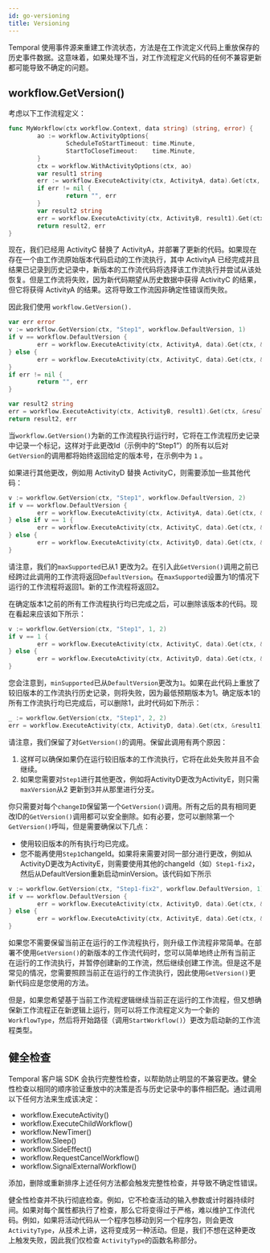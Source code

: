 ```yaml
---
id: go-versioning
title: Versioning
---
```


Temporal 使用事件源来重建工作流状态，方法是在工作流定义代码上重放保存的历史事件数据。这意味着，如果处理不当，对工作流程定义代码的任何不兼容更新都可能导致不确定的问题。

## workflow.GetVersion()

考虑以下工作流程定义：

```go
func MyWorkflow(ctx workflow.Context, data string) (string, error) {
        ao := workflow.ActivityOptions{
                ScheduleToStartTimeout: time.Minute,
                StartToCloseTimeout:    time.Minute,
        }
        ctx = workflow.WithActivityOptions(ctx, ao)
        var result1 string
        err := workflow.ExecuteActivity(ctx, ActivityA, data).Get(ctx, &result1)
        if err != nil {
                return "", err
        }
        var result2 string
        err = workflow.ExecuteActivity(ctx, ActivityB, result1).Get(ctx, &result2)
        return result2, err
}
```
现在，我们已经用 ActivityC 替换了 ActivityA，并部署了更新的代码。如果现在存在一个由工作流原始版本代码启动的工作流执行，其中 ActivityA 已经完成并且结果已记录到历史记录中，新版本的工作流代码将选择该工作流执行并尝试从该处恢复。但是工作流将失败，因为新代码期望从历史数据中获得 ActivityC 的结果，但它将获得 ActivityA 的结果。这将导致工作流因非确定性错误而失败。

因此我们使用  `workflow.GetVersion().`

```go
var err error
v := workflow.GetVersion(ctx, "Step1", workflow.DefaultVersion, 1)
if v == workflow.DefaultVersion {
        err = workflow.ExecuteActivity(ctx, ActivityA, data).Get(ctx, &result1)
} else {
        err = workflow.ExecuteActivity(ctx, ActivityC, data).Get(ctx, &result1)
}
if err != nil {
        return "", err
}

var result2 string
err = workflow.ExecuteActivity(ctx, ActivityB, result1).Get(ctx, &result2)
return result2, err
```
当`workflow.GetVersion()`为新的工作流程执行运行时，它将在工作流程历史记录中记录一个标记，这样对于此更改Id（示例中的“Step1”）的所有以后对`GetVersion`的调用都将始终返回给定的版本号，在示例中为 `1` 。

如果进行其他更改，例如用 ActivityD 替换 ActivityC，则需要添加一些其他代码：

```go
v := workflow.GetVersion(ctx, "Step1", workflow.DefaultVersion, 2)
if v == workflow.DefaultVersion {
        err = workflow.ExecuteActivity(ctx, ActivityA, data).Get(ctx, &result1)
} else if v == 1 {
        err = workflow.ExecuteActivity(ctx, ActivityC, data).Get(ctx, &result1)
} else {
        err = workflow.ExecuteActivity(ctx, ActivityD, data).Get(ctx, &result1)
}
```
请注意，我们的`maxSupported`已从1 更改为2。在引入此`GetVersion()`调用之前已经跨过此调用的工作流将返回`DefaultVersion`。在`maxSupported`设置为1的情况下运行的工作流程将返回1。新的工作流程将返回2。

在确定版本1之前的所有工作流程执行均已完成之后，可以删除该版本的代码。现在看起来应该如下所示：

```go
v := workflow.GetVersion(ctx, "Step1", 1, 2)
if v == 1 {
        err = workflow.ExecuteActivity(ctx, ActivityC, data).Get(ctx, &result1)
} else {
        err = workflow.ExecuteActivity(ctx, ActivityD, data).Get(ctx, &result1)
}
```
您会注意到，`minSupported`已从`DefaultVersion`更改为`1`。如果在此代码上重放了较旧版本的工作流执行历史记录，则将失败，因为最低预期版本为1。确定版本1的所有工作流执行均已完成后，可以删除1，此时代码如下所示：

```go
_ := workflow.GetVersion(ctx, "Step1", 2, 2)
err = workflow.ExecuteActivity(ctx, ActivityD, data).Get(ctx, &result1)
```
请注意，我们保留了对`GetVersion()`的调用。保留此调用有两个原因：

1. 这样可以确保如果仍在运行较旧版本的工作流执行，它将在此处失败并且不会继续。
2. 如果您需要对`Step1`进行其他更改，例如将ActivityD更改为ActivityE，则只需`maxVersion`从2 更新到3并从那里进行分支。

你只需要对每个`changeID`保留第一个`GetVersion()`调用。所有之后的具有相同更改ID的`GetVersion()`调用都可以安全删除。如有必要，您可以删除第一个 `GetVersion()`呼叫，但是需要确保以下几点：

* 使用较旧版本的所有执行均已完成。
* 您不能再使用`Step1`changeId。如果将来需要对同一部分进行更改，例如从ActivityD更改为ActivityE，则需要使用其他的changeId（如）`Step1-fix2`，然后从DefaultVersion重新启动minVersion。该代码如下所示

```go
v := workflow.GetVersion(ctx, "Step1-fix2", workflow.DefaultVersion, 1)
if v == workflow.DefaultVersion {
        err = workflow.ExecuteActivity(ctx, ActivityD, data).Get(ctx, &result1)
} else {
        err = workflow.ExecuteActivity(ctx, ActivityE, data).Get(ctx, &result1)
}
```
如果您不需要保留当前正在运行的工作流程执行，则升级工作流程非常简单。在部署不使用`GetVersion()`的新版本的工作流代码时，您可以简单地终止所有当前正在运行的工作流执行，并暂停创建新的工作流，然后继续创建工作流。但是这不是常见的情况，您需要照顾当前正在运行的工作流执行，因此使用`GetVersion()`更新代码应是您使用的方法。

但是，如果您希望基于当前工作流程逻辑继续当前正在运行的工作流程，但又想确保新工作流程正在新逻辑上运行，则可以将工作流程定义为一个新的 `WorkflowType`，然后将开始路径（调用`StartWorkflow()`）更改为启动新的工作流程类型。

## 健全检查

Temporal 客户端 SDK 会执行完整性检查，以帮助防止明显的不兼容更改。健全性检查以相同的顺序验证重放中的决策是否与历史记录中的事件相匹配。通过调用以下任何方法来生成该决定：

* workflow.ExecuteActivity()
* workflow.ExecuteChildWorkflow()
* workflow.NewTimer()
* workflow.Sleep()
* workflow.SideEffect()
* workflow.RequestCancelWorkflow()
* workflow.SignalExternalWorkflow()

添加，删除或重新排序上述任何方法都会触发完整性检查，并导致不确定性错误。

健全性检查并不执行彻底检查。例如，它不检查活动的输入参数或计时器持续时间。如果对每个属性都执行了检查，那么它将变得过于严格，难以维护工作流代码。例如，如果将活动代码从一个程序包移动到另一个程序包，则会更改`ActivityType`，从技术上讲，这将变成另一种活动。但是，我们不想在这种更改上触发失败，因此我们仅检查 `ActivityType`的函数名称部分。
